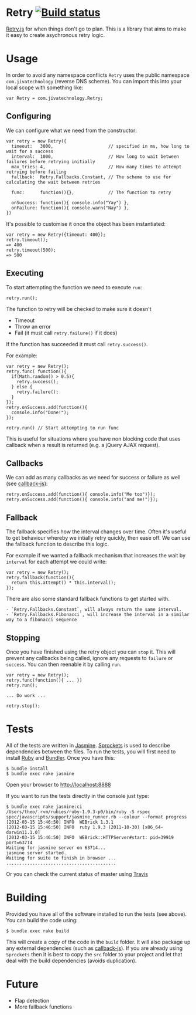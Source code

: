 Retry [![Build status](https://secure.travis-ci.org/theozaurus/retry-js.png)](http://travis-ci.org/theozaurus/retry-js)
========

[Retry.js](http://github.com/theozaurus/retry-js) for when things don't go to
plan. This is a library that aims to make it easy to create asychronous retry
logic.

Usage
=====

In order to avoid any namespace conflicts `Retry` uses the public namespace
`com.jivatechnology` (reverse DNS scheme). You can import this into your local
scope with something like:

    var Retry = com.jivatechnology.Retry;

## Configuring

We can configure what we need from the constructor:

    var retry = new Retry({
      timeout:   3000,                     // specified in ms, how long to wait for a success
      interval:  1000,                     // How long to wait between failures before retrying initially
      max_tries: 4,                        // How many times to attempt retrying before failing
      fallback:  Retry.Fallbacks.Constant, // The scheme to use for calculating the wait between retries

      func:      function(){},             // The function to retry

      onSuccess: function(){ console.info("Yay") },
      onFailure: function(){ console.warn("Nay") },
    })


It's possible to customise it once the object has been instantiated:

    var retry = new Retry({timeout: 400});
    retry.timeout();
    => 400
    retry.timeout(500);
    => 500

## Executing

To start attempting the function we need to execute `run`:

    retry.run();

The function to retry will be checked to make sure it doesn't

 - Timeout
 - Throw an error
 - Fail (it must call `retry.failure()` if it does)

If the function has succeeded it must call `retry.success()`.

For example:

    var retry = new Retry();
    retry.func( function(){
      if(Math.random() > 0.5){
        retry.success();
      } else {
        retry.failure();
      }
    });
    retry.onSuccess.add(function(){
      console.info("Done!");
    });

    retry.run() // Start attempting to run func

This is useful for situations where you have non blocking code that uses
callback when a result is returned (e.g. a jQuery AJAX request).

## Callbacks

We can add as many callbacks as we need for success or failure as well (see [callback-js](http://github.com/theozaurus/callback-js)):

    retry.onSuccess.add(function(){ console.info("Me too")});
    retry.onSuccess.add(function(){ console.info("and me!")});

## Fallback

The fallback specifies how the interval changes over time. Often it's useful to
get behaviour whereby we intially retry quickly, then ease off. We can use the
fallback function to describe this logic.

For example if we wanted a fallback mechanism that increases the
wait by `interval` for each attempt we could write:

    var retry = new Retry();
    retry.fallback(function(){
      return this.attempt() * this.interval();
    });

There are also some standard fallback functions to get started with.

    - `Retry.Fallbacks.Constant`, will always return the same interval.
    - `Retry.Fallbacks.Fibonacci`, will increase the interval in a similar way to a fibonacci sequence

## Stopping

Once you have finished using the retry object you can `stop` it. This will
prevent any callbacks being called, ignore any requests to `failure` or
`success`. You can then reenable it by calling `run`.

    var retry = new Retry();
    retry.func(function(){ ... })
    retry.run();

    ... Do work ...

    retry.stop();


Tests
=====

All of the tests are written in [Jasmine](http://pivotal.github.com/jasmine/).
[Sprockets](https://github.com/sstephenson/sprockets) is used to describe
dependencies between the files. To run the tests, you will first need to
install [Ruby](http://ruby-lang.org) and [Bundler](http://gembundler.com/).
Once you have this:

    $ bundle install
    $ bundle exec rake jasmine

Open your browser to [http://localhost:8888](http://localhost:8888)

If you want to run the tests directly in the console just type:

    $ bundle exec rake jasmine:ci
    /Users/theo/.rvm/rubies/ruby-1.9.3-p0/bin/ruby -S rspec spec/javascripts/support/jasmine_runner.rb --colour --format progress
    [2012-03-15 15:46:50] INFO  WEBrick 1.3.1
    [2012-03-15 15:46:50] INFO  ruby 1.9.3 (2011-10-30) [x86_64-darwin11.1.0]
    [2012-03-15 15:46:50] INFO  WEBrick::HTTPServer#start: pid=39919 port=63714
    Waiting for jasmine server on 63714...
    jasmine server started.
    Waiting for suite to finish in browser ...
    ..........................................

Or you can check the current status of master using [Travis](http://travis-ci.org/#!/theozaurus/retry-js)

Building
========

Provided you have all of the software installed to run the tests (see above).
You can build the code using:

    $ bundle exec rake build

This will create a copy of the code in the `build` folder. It will also package
up any external dependencies (such as [callback-js](http://github.com/theozaurus/callback-js)).
If you are already using `Sprockets` then it is best to copy the `src` folder
to your project and let that deal with the build dependencies (avoids
duplication).

Future
======

- Flap detection
- More fallback functions

